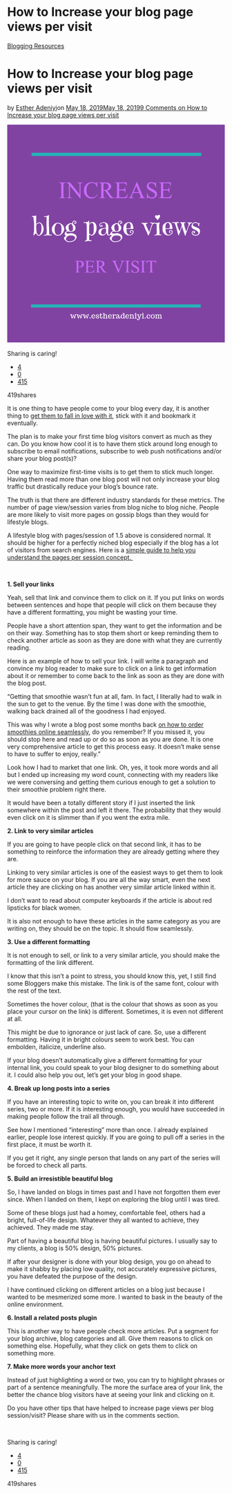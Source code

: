 # How to Increase your blog page views per visit

[Blogging Resources](https://estheradeniyi.com/category/blogging-resources/)
# How to Increase your blog page views per visit

by [Esther Adeniyi](https://estheradeniyi.com/author/esther-adeniyi/)on [May 18, 2019May 18, 2019](https://estheradeniyi.com/increase-your-blog-page-views-per-visit/)[9 Comments on How to Increase your blog page views per visit](https://estheradeniyi.com/increase-your-blog-page-views-per-visit/#comments)

![Increase your blog page views per visit](images\Increase-your-blog-page-views-per-visit.png)

Sharing is caring!

- [4](https://www.facebook.com/sharer/sharer.php?u=https%3A%2F%2Festheradeniyi.com%2Fincrease-your-blog-page-views-per-visit%2F&amp;t=How%20to%20Increase%20your%20blog%20page%20views%20per%20visit)
- [0](https://twitter.com/intent/tweet?text=How%20to%20Increase%20your%20blog%20page%20views%20per%20visit&amp;url=https%3A%2F%2Festheradeniyi.com%2Fincrease-your-blog-page-views-per-visit%2F)
- [415](#)

419shares

It is one thing to have people come to your blog every day, it is another thing to [get them to fall in love with it](https://estheradeniyi.com/how-to-make-people-fall-hopelessly-in/), stick with it and bookmark it eventually.

The plan is to make your first time blog visitors convert as much as they can. Do you know how cool it is to have them stick around long enough to subscribe to email notifications, subscribe to web push notifications and/or share your blog post(s)?

One way to maximize first-time visits is to get them to stick much longer. Having them read more than one blog post will not only increase your blog traffic but drastically reduce your blog&#x2019;s bounce rate.

The truth is that there are different industry standards for these metrics. The number of page view/session varies from blog niche to blog niche. People are more likely to visit more pages on gossip blogs than they would for lifestyle blogs.

A lifestyle blog with pages/session of 1.5 above is considered normal. It should be higher for a perfectly niched blog especially if the blog has a lot of visitors from search engines. Here is a [simple guide to help you understand the pages per session concept.&#xA0;](https://www.roadsidedentalmarketing.com/blog/google-analytics-pages-per-session/)

&#xA0;

**1. Sell your links**

Yeah, sell that link and convince them to click on it. If you put links on words between sentences and hope that people will click on them because they have a different formatting, you might be wasting your time.

People have a short attention span, they want to get the information and be on their way. Something has to stop them short or keep reminding them to check another article as soon as they are done with what they are currently reading.

Here is an example of how to sell your link. I will write a paragraph and convince my blog reader to make sure to click on a link to get information about it or remember to come back to the link as soon as they are done with the blog post.

&#x201C;Getting that smoothie wasn&#x2019;t fun at all, fam. In fact, I literally had to walk in the sun to get to the venue. By the time I was done with the smoothie, walking back drained all of the goodness I had enjoyed.

This was why I wrote a blog post some months back [on how to order smoothies online seamlessly](https://smoothieexpress.com.ng/), do you remember? If you missed it, you should stop here and read up or do so as soon as you are done. It is one very comprehensive article to get this process easy. It doesn&#x2019;t make sense to have to suffer to enjoy, really.&#x201D;

Look how I had to market that one link. Oh, yes, it took more words and all but I ended up increasing my word count, connecting with my readers like we were conversing and getting them curious enough to get a solution to their smoothie problem right there.

It would have been a totally different story if I just inserted the link somewhere within the post and left it there. The probability that they would even click on it is slimmer than if you went the extra mile.

**2. Link to very similar articles**

If you are going to have people click on that second link, it has to be something to reinforce the information they are already getting where they are.

Linking to very similar articles is one of the easiest ways to get them to look for more sauce on your blog. If you are all the way smart, even the next article they are clicking on has another very similar article linked within it.

I don&#x2019;t want to read about computer keyboards if the article is about red lipsticks for black women.

It is also not enough to have these articles in the same category as you are writing on, they should be on the topic. It should flow seamlessly.

**3. Use a different formatting**

It is not enough to sell, or link to a very similar article, you should make the formatting of the link different.

I know that this isn&#x2019;t a point to stress, you should know this, yet, I still find some Bloggers make this mistake. The link is of the same font, colour with the rest of the text.

Sometimes the hover colour, (that is the colour that shows as soon as you place your cursor on the link) is different. Sometimes, it is even not different at all.

This might be due to ignorance or just lack of care. So, use a different formatting. Having it in bright colours seem to work best. You can embolden, italicize, underline also.

If your blog doesn&#x2019;t automatically give a different formatting for your internal link, you could speak to your blog designer to do something about it. I could also help you out, let&#x2019;s get your blog in good shape.

**4. Break up long posts into a series**

If you have an interesting topic to write on, you can break it into different series, two or more. If it is interesting enough, you would have succeeded in making people follow the trail all through.

See how I mentioned &#x201C;interesting&#x201D; more than once. I already explained earlier, people lose interest quickly. If you are going to pull off a series in the first place, it must be worth it.

If you get it right, any single person that lands on any part of the series will be forced to check all parts.

**5. Build an irresistible beautiful blog**

So, I have landed on blogs in times past and I have not forgotten them ever since. When I landed on them, I kept on exploring the blog until I was tired.

Some of these blogs just had a homey, comfortable feel, others had a bright, full-of-life design. Whatever they all wanted to achieve, they achieved. They made me stay.

Part of having a beautiful blog is having beautiful pictures. I usually say to my clients, a blog is 50% design, 50% pictures.

If after your designer is done with your blog design, you go on ahead to make it shabby by placing low quality, not accurately expressive pictures, you have defeated the purpose of the design.

I have continued clicking on different articles on a blog just because I wanted to be mesmerized some more. I wanted to bask in the beauty of the online environment.

**6. Install a related posts plugin**

This is another way to have people check more articles. Put a segment for your blog archive, blog categories and all. Give them reasons to click on something else. Hopefully, what they click on gets them to click on something more.

**7. Make more words your anchor text**

Instead of just highlighting a word or two, you can try to highlight phrases or part of a sentence meaningfully. The more the surface area of your link, the better the chance blog visitors have at seeing your link and clicking on it.

Do you have other tips that have helped to increase page views per blog session/visit? Please share with us in the comments section.

&#xA0;

Sharing is caring!

- [4](https://www.facebook.com/sharer/sharer.php?u=https%3A%2F%2Festheradeniyi.com%2Fincrease-your-blog-page-views-per-visit%2F&amp;t=How%20to%20Increase%20your%20blog%20page%20views%20per%20visit)
- [0](https://twitter.com/intent/tweet?text=How%20to%20Increase%20your%20blog%20page%20views%20per%20visit&amp;url=https%3A%2F%2Festheradeniyi.com%2Fincrease-your-blog-page-views-per-visit%2F)
- [415](#)

419shares